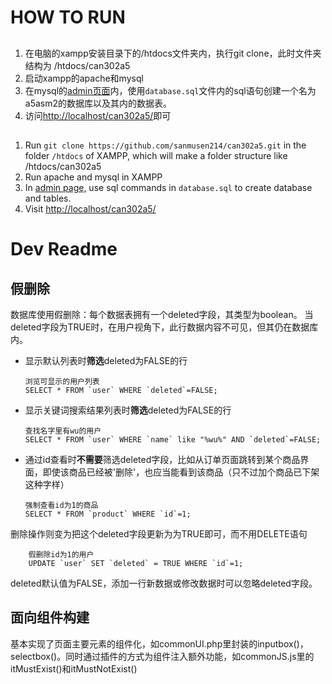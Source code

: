 # HOW TO RUN

##

1. 在电脑的xampp安装目录下的/htdocs文件夹内，执行git clone，此时文件夹结构为 /htdocs/can302a5
2. 启动xampp的apache和mysql
3. 在mysql的[admin页面](http://localhost/phpmyadmin/index.php?route=/server/sql)内，使用`database.sql`文件内的sql语句创建一个名为a5asm2的数据库以及其内的数据表。
4. 访问[http://localhost/can302a5/](http://localhost/can302a5/)即可

##

1. Run `git clone https://github.com/sanmusen214/can302a5.git` in the folder `/htdocs` of XAMPP, which will make a folder structure like /htdocs/can302a5
2. Run apache and mysql in XAMPP
3. In [admin page,](http://localhost/phpmyadmin/index.php?route=/server/sql) use sql commands in `database.sql` to create database and tables.
4. Visit [http://localhost/can302a5/](http://localhost/can302a5/)

# Dev Readme

## 假删除

数据库使用假删除：每个数据表拥有一个deleted字段，其类型为boolean。
当deleted字段为TRUE时，在用户视角下，此行数据内容不可见，但其仍在数据库内。

- 显示默认列表时**筛选**deleted为FALSE的行
  
  ```
  浏览可显示的用户列表
  SELECT * FROM `user` WHERE `deleted`=FALSE;
  ```

- 显示关键词搜索结果列表时**筛选**deleted为FALSE的行
  
  ```
  查找名字里有wu的用户
  SELECT * FROM `user` WHERE `name` like "%wu%" AND `deleted`=FALSE;
  ```

- 通过id查看时**不需要**筛选deleted字段，比如从订单页面跳转到某个商品界面，即使该商品已经被'删除'，也应当能看到该商品（只不过加个商品已下架这种字样）

    ```
    强制查看id为1的商品
    SELECT * FROM `product` WHERE `id`=1;
    ```

删除操作则变为把这个deleted字段更新为为TRUE即可，而不用DELETE语句

```
    假删除id为1的用户
    UPDATE `user` SET `deleted` = TRUE WHERE `id`=1;
```

deleted默认值为FALSE，添加一行新数据或修改数据时可以忽略deleted字段。

## 面向组件构建

基本实现了页面主要元素的组件化，如commonUI.php里封装的inputbox()，selectbox()。同时通过插件的方式为组件注入额外功能，如commonJS.js里的itMustExist()和itMustNotExist()